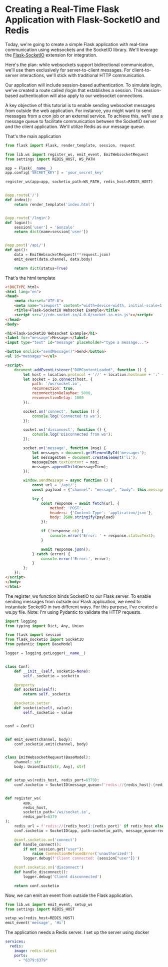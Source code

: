 # Creating a Real-Time Flask Application with Flask-SocketIO and Redis

Today, we're going to create a simple Flask application with real-time communication using websockets and the 
SocketIO library. We'll leverage the [Flask-SocketIO](https://flask-socketio.readthedocs.io/) extension for integration.

Here's the plan: while websockets support bidirectional communication, we'll use them exclusively for server-to-client messages. For client-to-server interactions, we'll stick with traditional HTTP communication.

Our application will include session-based authentication. To simulate login, we've created a route called /login that establishes a session. This session-based authentication will also apply to our websocket connections.

A key objective of this tutorial is to enable sending websocket messages from outside the web application. For instance, you might want to send messages from a cron job or an external service. To achieve this, we'll use a message queue to facilitate communication between the SocketIO server and the client application. We'll utilize Redis as our message queue.

That's the main application

```python
from flask import Flask, render_template, session, request

from lib.ws import register_ws, emit_event, EmitWebsocketRequest
from settings import REDIS_HOST, WS_PATH

app = Flask(__name__)
app.config['SECRET_KEY'] = 'your_secret_key'

register_ws(app=app, socketio_path=WS_PATH, redis_host=REDIS_HOST)


@app.route('/')
def index():
    return render_template('index.html')


@app.route('/login')
def login():
    session['user'] = 'Gonzalo'
    return dict(name=session['user'])


@app.post('/api/')
def api():
    data = EmitWebsocketRequest(**request.json)
    emit_event(data.channel, data.body)

    return dict(status=True)

```

That's the html template

```html
<!DOCTYPE html>
<html lang="en">
<head>
    <meta charset="UTF-8">
    <meta name="viewport" content="width=device-width, initial-scale=1.0">
    <title>Flask-SocketIO Websocket Example</title>
    <script src="//cdn.socket.io/4.0.0/socket.io.min.js"></script>
</head>
<body>

<h1>Flask-SocketIO Websocket Example</h1>
<label for="message">Message:</label>
<input type="text" id="message" placeholder="type a message...">

<button onclick="sendMessage()">Send</button>
<ul id="messages"></ul>

<script>
    document.addEventListener("DOMContentLoaded", function () {
        let host = location.protocol + '//' + location.hostname + ':' + location.port
        let socket = io.connect(host, {
            path: '/ws/socket.io',
            reconnection: true,
            reconnectionDelayMax: 5000,
            reconnectionDelay: 1000
        });

        socket.on('connect', function () {
            console.log('Connected to ws');
        });

        socket.on('disconnect', function () {
            console.log('Disconnected from ws');
        });

        socket.on('message', function (msg) {
            let messages = document.getElementById('messages');
            let messageItem = document.createElement('li');
            messageItem.textContent = msg;
            messages.appendChild(messageItem);
        });

        window.sendMessage = async function () {
            const url = '/api/';
            const payload = {"channel": "message", "body": this.message.value};

            try {
                const response = await fetch(url, {
                    method: 'POST',
                    headers: {'Content-Type': 'application/json'},
                    body: JSON.stringify(payload)
                });

                if (!response.ok) {
                    console.error('Error: ' + response.statusText);
                }

                await response.json();
            } catch (error) {
                console.error('Error:', error);
            }
        };
    });
</script>
</body>
</html>
```
The register_ws function binds SocketIO to our Flask server. To enable sending messages from outside our Flask application, we need to instantiate SocketIO in two different ways. For this purpose, I've created a ws.py file. Note: I'm using Pydantic to validate the HTTP requests.

```python
import logging
from typing import Dict, Any, Union

from flask import session
from flask_socketio import SocketIO
from pydantic import BaseModel

logger = logging.getLogger(__name__)


class Conf:
    def __init__(self, socketio=None):
        self._socketio = socketio

    @property
    def socketio(self):
        return self._socketio

    @socketio.setter
    def socketio(self, value):
        self._socketio = value


conf = Conf()


def emit_event(channel, body):
    conf.socketio.emit(channel, body)


class EmitWebsocketRequest(BaseModel):
    channel: str
    body: Union[Dict[str, Any], str]


def setup_ws(redis_host, redis_port=6379):
    conf.socketio = SocketIO(message_queue=f'redis://{redis_host}:{redis_port}')


def register_ws(
        app,
        redis_host,
        socketio_path='/ws/socket.io',
        redis_port=6379
):
    redis_url = f'redis://{redis_host}:{redis_port}' if redis_host else None
    conf.socketio = SocketIO(app, path=socketio_path, message_queue=redis_url)

    @conf.socketio.on('connect')
    def handle_connect():
        if not session.get("user"):
            raise ConnectionRefusedError('unauthorized!')
        logger.debug(f'Client connected: {session["user"]}')

    @conf.socketio.on('disconnect')
    def handle_disconnect():
        logger.debug('Client disconnected')

    return conf.socketio
```

Now, we can emit an event from outside the Flask application.

```python
from lib.ws import emit_event, setup_ws
from settings import REDIS_HOST

setup_ws(redis_host=REDIS_HOST)
emit_event('message', 'Hi')
```
The application needs a Redis server. I set up the server using docker

```yaml
services:
  redis:
    image: redis:latest
    ports:
      - "6379:6379"
```